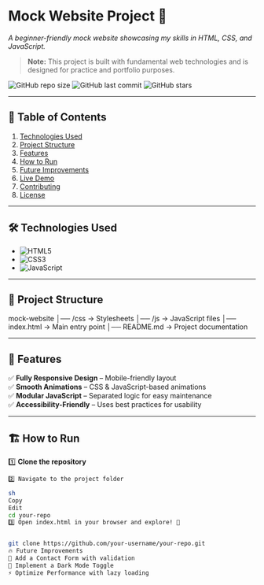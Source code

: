 # Mock Website Project 🚀

_A beginner-friendly mock website showcasing my skills in HTML, CSS, and JavaScript._

> **Note:** This project is built with fundamental web technologies and is designed for practice and portfolio purposes.

![GitHub repo size](https://img.shields.io/github/repo-size/your-username/your-repo)
![GitHub last commit](https://img.shields.io/github/last-commit/your-username/your-repo)
![GitHub stars](https://img.shields.io/github/stars/your-username/your-repo?style=social)

---

## 📖 Table of Contents  
1. [Technologies Used](#-technologies-used)  
2. [Project Structure](#-project-structure)  
3. [Features](#-features)  
4. [How to Run](#-how-to-run)  
5. [Future Improvements](#-future-improvements)  
6. [Live Demo](#-live-demo)  
7. [Contributing](#-contributing)  
8. [License](#-license)  

---

## 🛠 Technologies Used  
- ![HTML5](https://img.shields.io/badge/-HTML5-E34F26?style=flat-square&logo=html5&logoColor=white)  
- ![CSS3](https://img.shields.io/badge/-CSS3-1572B6?style=flat-square&logo=css3)  
- ![JavaScript](https://img.shields.io/badge/-JavaScript-F7DF1E?style=flat-square&logo=javascript&logoColor=black)  

---

## 📂 Project Structure  
mock-website │── /css → Stylesheets
│── /js → JavaScript files
│── index.html → Main entry point
│── README.md → Project documentation


---

## 🚀 Features  
✅ **Fully Responsive Design** – Mobile-friendly layout  
✅ **Smooth Animations** – CSS & JavaScript-based animations  
✅ **Modular JavaScript** – Separated logic for easy maintenance  
✅ **Accessibility-Friendly** – Uses best practices for usability  

---

## 🏗 How to Run  
1️⃣ **Clone the repository**  
   ```sh
2️⃣ Navigate to the project folder

sh
Copy
Edit
cd your-repo
3️⃣ Open index.html in your browser and explore! 🎉


   git clone https://github.com/your-username/your-repo.git
🔥 Future Improvements
🚀 Add a Contact Form with validation
🌙 Implement a Dark Mode Toggle
⚡ Optimize Performance with lazy loading

